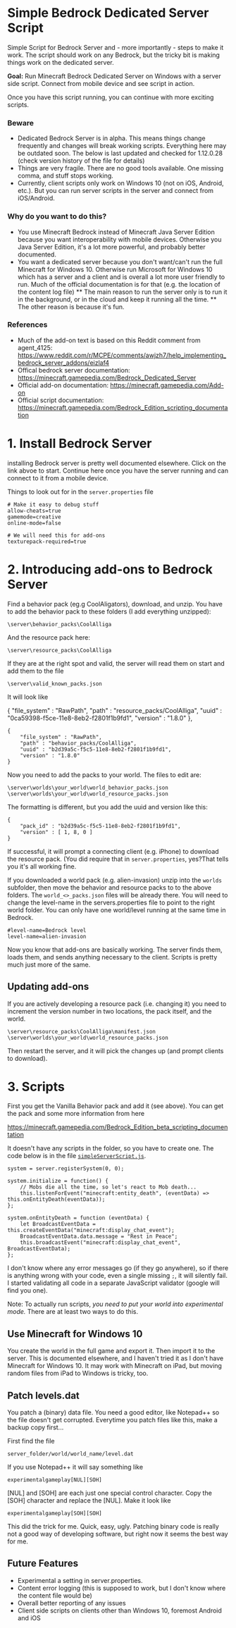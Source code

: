# Simple Bedrock Dedicated Server Script

Simple Script for Bedrock Server and - more importantly - steps to make it work. The script should work on any Bedrock, but the tricky bit is making things work on the dedicated server.

**Goal:** Run Minecraft Bedrock Dedicated Server on Windows with a server side script. Connect from mobile device and see script in action. 

Once you have this script running, you can continue with more exciting scripts.

### Beware
* Dedicated Bedrock Server is in alpha. This means things change frequently and changes will break working scripts. Everything here may be outdated soon. The below is last updated and checked for 1.12.0.28 (check version history of the file for details)
* Things are very fragile. There are no good tools available. One missing comma, and stuff stops working.
* Currently, client scripts only work on Windows 10 (not on iOS, Android, etc.). But you can run server scripts in the server and connect from iOS/Android.

### Why do you want to do this?
* You use Minecraft Bedrock instead of Minecraft Java Server Edition because you want interoperability with mobile devices. Otherwise you Java Server Edition, it's a lot more powerful, and probably better documented.
* You want a dedicated server because you don't want/can't run the full Minecraft for Windows 10. Otherwise run Microsoft for Windows 10 which has a server and a client and is overall a lot more user friendly to run. Much of the official documentation is for that (e.g. the location of the content log file) 
** The main reason to run the server only is to run it in the background, or in the cloud and keep it running all the time.
** The other reason is because it's fun.

### References
* Much of the add-on text is based on this Reddit comment from agent_4125: https://www.reddit.com/r/MCPE/comments/awjzh7/help_implementing_bedrock_server_addons/eizlaf4
* Offical bedrock server documentation: https://minecraft.gamepedia.com/Bedrock_Dedicated_Server
* Official add-on documentation: https://minecraft.gamepedia.com/Add-on
* Official script documentation: https://minecraft.gamepedia.com/Bedrock_Edition_scripting_documentation 

# 1. Install Bedrock Server
installing Bedrock server is pretty well documented elsewhere. Click on the link abvoe to start. Continue here once you have the server running and can connect to it from a mobile device.

Things to look out for in the `server.properties` file

    # Make it easy to debug stuff
    allow-cheats=true
    gamemode=creative
    online-mode=false
    
    # We will need this for add-ons
    texturepack-required=true


# 2. Introducing add-ons to Bedrock Server

Find a behavior pack (eg.g CoolAligators), download, and unzip. You have to add the behavior pack to these folders (I add everything unzipped):

    \server\behavior_packs\CoolAlliga

And the resource pack here:

    \server\resource_packs\CoolAlliga

If they are at the right spot and valid, the server will read them on start and add them to the file

    \server\valid_known_packs.json

It will look like

   {
        "file_system" : "RawPath",
        "path" : "resource_packs/CoolAlliga",
        "uuid" : "0ca59398-f5ce-11e8-8eb2-f2801f1b9fd1",
        "version" : "1.8.0"
    },

    {
        "file_system" : "RawPath",
        "path" : "behavior_packs/CoolAlliga",
        "uuid" : "b2d39a5c-f5c5-11e8-8eb2-f2801f1b9fd1",
        "version" : "1.8.0"
    }

Now you need to add the packs to your world. The files to edit are:

    \server\worlds\your_world\world_behavior_packs.json
    \server\worlds\your_world\world_resource_packs.json

The formatting is different, but you add the uuid and version like this:

    {
        "pack_id" : "b2d39a5c-f5c5-11e8-8eb2-f2801f1b9fd1",
        "version" : [ 1, 8, 0 ]
    }

If successful, it will prompt a connecting client (e.g. iPhone) to download the resource pack. (You did require that in `server.properties`, yes?That tells you it's all working fine.

If you downloaded a world pack (e.g. alien-invasion) unzip into the `worlds` subfolder, then move the 
behavior and resource packs to to the above folders. The `world_<>_packs.json` files will be already there.
You will need to change the level-name in the servers.properties file to point to the right world folder.
You can only have one world/level running at the same time in Bedrock.

    #level-name=Bedrock level
    level-name=alien-invasion
    
Now you know that add-ons are basically working. The server finds them, loads them, and sends anything necessary to the client. Scripts is pretty much just more of the same.

## Updating add-ons

If you are actively developing a resource pack (i.e. changing it) you need to increment the version number
in two locations, the pack itself, and the world.

    \server\resource_packs\CoolAlliga\manifest.json
    \server\worlds\your_world\world_resource_packs.json

Then restart the server, and it will pick the changes up (and prompt clients to download). 

# 3. Scripts

First you get the Vanilla Behavior pack and add it (see above). You can get the pack and some more information from here

https://minecraft.gamepedia.com/Bedrock_Edition_beta_scripting_documentation

It doesn't have any scripts in the folder, so you have to create one. The code below is in the file [`simpleServerScript.js`](simpleServerScript.js).

    system = server.registerSystem(0, 0);
    
    system.initialize = function() {        
        // Mobs die all the time, so let's react to Mob death...
        this.listenForEvent("minecraft:entity_death", (eventData) => this.onEntityDeath(eventData));	
    };

    system.onEntityDeath = function (eventData) {
        let BroadcastEventData = this.createEventData("minecraft:display_chat_event");
        BroadcastEventData.data.message = "Rest in Peace";
        this.broadcastEvent("minecraft:display_chat_event", BroadcastEventData);
    };

I don't know where any error messages go (if they go anywhere), so if there is anything wrong with your code, even a single missing `;`, it will silently fail. I started validating all code in a separate JavaScript validator (google will find you one).

Note: To actually run scripts, *you need to put your world into experimental mode.* There are at least two ways to do this.

## Use Minecraft for Windows 10
You create the world in the full game and export it. Then import it to the server. This is documented elsewhere, and I haven't tried it as I don't have Minecraft for Windows 10. It may work with Minecraft on iPad, but moving random files from iPad to Windows is tricky, too.

## Patch levels.dat
You patch a (binary) data file. You need a good editor, like Notepad++ so the file doesn't get corrupted. Everytime you patch files like this, make a backup copy first...

First find the file

    server_folder/world/world_name/level.dat

If you use Notepad++ it will say something like

    experimentalgameplay[NUL][SOH]

[NUL] and [SOH] are each just one special control character. Copy the [SOH] character and replace the [NUL]. Make it look like

    experimentalgameplay[SOH][SOH]

This did the trick for me. Quick, easy, ugly. Patching binary code is really not a good way of developing software, but right now it seems the best way for me.

## Future Features
* Experimental a setting in server.properties.
* Content error logging (this is supposed to work, but I don't know where the content file would be)
* Overall better reporting of any issues
* Client side scripts on clients other than Windows 10, foremost Android and iOS
